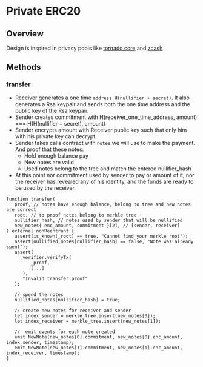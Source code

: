 # Private ERC20

## Overview

Design is inspired in privacy pools like [tornado core](https://github.com/tornadocash/tornado-core/tree/master) and [zcash](https://github.com/zcash/orchard)

## Methods

### transfer

- Receiver generates a one time `address H(nullifier + secret)`. It also generates a Rsa keypair and sends both the one time address and the public key of the Rsa keypair.
- Sender creates commitment with H(receiver_one_time_address, amount) === H(H(nullifier + secret), amount)
- Sender encrypts amount with Receiver public key such that only him with his private key can decrypt.
- Sender takes calls contract with `notes` we will use to make the payment. And proof that these notes:
   - Hold enough balance  pay
   - New notes are valid
   - Used notes belong to the tree and match the entered nullifier_hash
- At this point nor commitment used by sender to pay or amount of it, nor the receiver has revealed any of his identity, and the funds are ready to be used by the receiver.

```
function transfer(
   proof, // notes have enough balance, belong to tree and new notes are correct
   root, // to proof notes belong to merkle tree
   nullifier_hash, // notes used by sender that will be nullified
   new_notes{ enc_amount, commitment }[2], // [sender, receiver]
) external nonReentrant {
   assert(is_known(_root) == true, "Cannot find your merkle root");
   assert(nullified_notes[nullifier_hash] == false, "Note was already spent");
   assert(
      verifier.verifyTx(
         _proof,
         [...]
      ),
      "Invalid transfer proof"
   );

   // spend the notes
   nullified_notes[nullifier_hash] = true;

   // create new notes for receiver and sender
   let index_sender = merkle_tree.insert(new_notes[0]);
   let index_receiver = merkle_tree.insert(new_notes[1]);
   
   //  emit events for each note created
   emit NewNote(new_notes[0].commitment, new_notes[0].enc_amount, index_sender, timestamp); 
   emit NewNote(new_notes[1].commitment, new_notes[1].enc_amount, index_receiver, timestamp);
}
```
